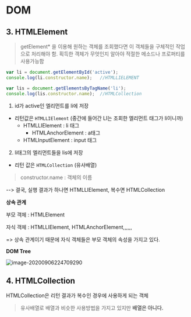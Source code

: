 # DOM

## 3. HTMLElement

> getElement* 을 이용해 원하는 객체를 조회했다면 이 객체들을 구체적인 작업으로 처리해야 함. 획득한 객체가 무엇인지 알아야 적절한 메소드나 프로퍼티를 사용가능함

```js
var li = document.getElementById('active');
console.log(li.constructor.name);	//HTMLLIELEMENT

var lis = document.getElementsByTagName('li');
console.log(lis.constructor.name);	//HTMLCollection
```

1) id가 active인 엘리먼트를 li에 저장

 - 리턴값은 `HTMLLIElement`   (중간에 들어간 LI는 조회한 엘리먼트 태그가 li이니까)
   	- HTMLLIElement : li 태그
      	- HTMLAnchorElement : a태그
   	- HTMLInputElement : input 태그

2) li태그의 엘리먼트들을 lis에 저장

- 리턴 값은 `HTMLCollection` (유사배열)

> constructor.name : 객체의 이름

--> 결국, 실행 결과가 하나면 HTMLLIElement, 복수면 HTMLCollection



**상속 관계**

부모 객체 : HTMLElement

자식 객체 : HTMLLIElement, HTMLAnchorElement,,,,,,

=> 상속 관계이기 때문에 자식 객체들은 부모 객체의 속성을 가지고 있다. 



**DOM Tree**

![image-20200906224709290](C:\Users\user\AppData\Roaming\Typora\typora-user-images\image-20200906224709290.png)



## 4. HTMLCollection

HTMLCollection은 리턴 결과가 복수인 경우에 사용하게 되는 객체

> 유사배열로 배열과 비슷한 사용방법을 가지고 있지만 **배열은 아니다.**